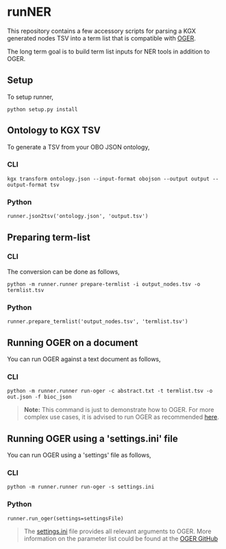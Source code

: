 # runNER

This repository contains a few accessory scripts for
parsing a KGX generated nodes TSV into a term list
that is compatible with [OGER](https://github.com/OntoGene/OGER).

The long term goal is to build term list inputs for
NER tools in addition to OGER.

## Setup
To setup runner,
```
python setup.py install
```

## Ontology to KGX TSV

To generate a TSV from your OBO JSON ontology,

### CLI
```
kgx transform ontology.json --input-format obojson --output output --output-format tsv 
```
### Python
```
runner.json2tsv('ontology.json', 'output.tsv')
```

## Preparing term-list

### CLI
The conversion can be done as follows,
```
python -m runner.runner prepare-termlist -i output_nodes.tsv -o termlist.tsv
```

### Python
```
runner.prepare_termlist('output_nodes.tsv', 'termlist.tsv')
```

## Running OGER on a document

You can run OGER against a text document as follows,

### CLI
```
python -m runner.runner run-oger -c abstract.txt -t termlist.tsv -o out.json -f bioc_json
```

> **Note:** This command is just to demonstrate how to OGER.
> For more complex use cases, it is advised to run OGER
> as recommended [here](https://github.com/OntoGene/OGER/wiki/run).

## Running OGER using a 'settings.ini' file

You can run OGER using a 'settings' file as follows,

### CLI
```
python -m runner.runner run-oger -s settings.ini
```

### Python
```
runner.run_oger(settings=settingsFile)
```
> The [settings.ini](https://github.com/monarch-initiative/runner/blob/master/runner/settings.ini) file provides all relevant arguments to OGER. More information on the parameter list could be found at the [OGER GitHub](https://github.com/OntoGene/OGER/wiki/run#parameter-index)
